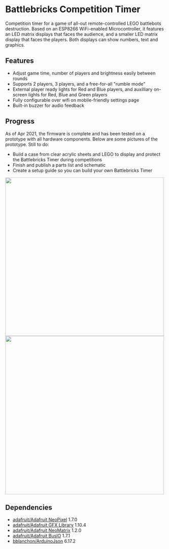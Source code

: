 # Battlebricks Competition Timer

Competition timer for a game of all-out remote-controlled LEGO battlebots destruction. Based on an ESP8266 WiFi-enabled Microcontroller, it features an LED matrix displays that faces the audience, and a smaller LED matrix display that faces the players. Both displays can show numbers, text and graphics. 

## Features
- Adjust game time, number of players and brightness easily between rounds
- Supports 2 players, 3 players, and a free-for-all "rumble mode"
- External player ready lights for Red and Blue players, and auxilliary on-screen lights for Red, Blue and Green players
- Fully configurable over wifi on mobile-friendly settings page
- Built-in buzzer for audio feedback

## Progress
As of Apr 2021, the firmware is complete and has been tested on a prototype with all hardware components. Below are some pictures of the prototype. Still to do:
- Build a case from clear acrylic sheets and LEGO to display and protect the Battlebricks Timer during competitions
- Finish and publish a parts list and schematic
- Create a setup guide so you can build your own Battlebricks Timer

<img src="https://raw.githubusercontent.com/silviu-toderita/battlebricks_timer/main/docs/proto_1.JPG" width="500"><img src="https://raw.githubusercontent.com/silviu-toderita/battlebricks_timer/main/docs/proto_2.JPG" width="500">


## Dependencies
- [adafruit/Adafruit NeoPixel](https://github.com/adafruit/Adafruit_NeoPixel) 1.7.0
- [adafruit/Adafruit GFX Library](https://github.com/adafruit/Adafruit-GFX-Library) 1.10.4
- [adafruit/Adafruit NeoMatrix](https://github.com/adafruit/Adafruit_NeoMatrix) 1.2.0
- [adafruit/Adafruit BusIO](https://github.com/adafruit/Adafruit_BusIO) 1.7.1
- [bblanchon/ArduinoJson](https://github.com/bblanchon/ArduinoJson) 6.17.2
